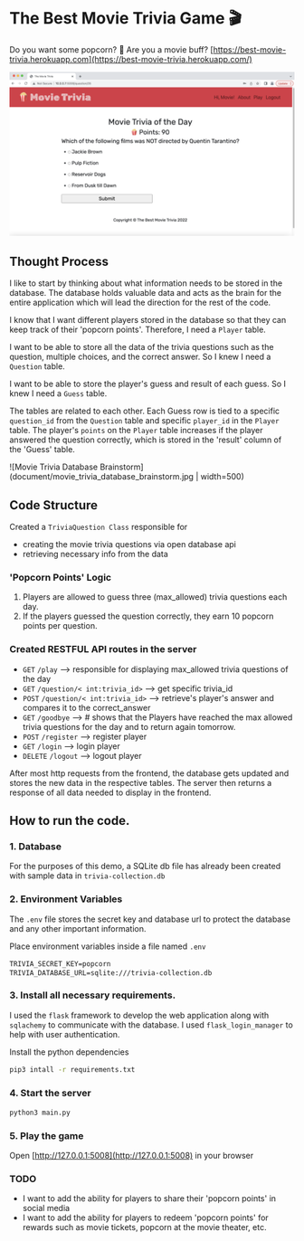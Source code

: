 # The Best Movie Trivia Game 🎬
Do you want some popcorn? 🍿
Are you a movie buff?
[https://best-movie-trivia.herokuapp.com](https://best-movie-trivia.herokuapp.com/)

![Movie Trivia Image](document/movie_trivia.png)

## Thought Process

I like to start by thinking about what information needs to be stored in the database.
The database holds valuable data and acts as the brain for the entire application which will lead the direction for the
rest of the code.

I know that I want different players stored in the database so that they can keep track of their 'popcorn points'.
Therefore, I need a `Player` table.

I want to be able to store all the data of the trivia questions such as the question, multiple choices, and
the correct answer. So I knew I need a `Question` table.

I want to be able to store the player's guess and result of each guess. So I knew I need a `Guess` table.

The tables are related to each other. Each Guess row is tied to a specific `question_id` from the `Question` table and
specific `player_id` in the `Player` table. The player's `points` on the `Player` table increases if the player answered
the question correctly, which is stored in the 'result' column of the 'Guess' table.

![Movie Trivia Database Brainstorm](document/movie_trivia_database_brainstorm.jpg | width=500)

## Code Structure
Created a `TriviaQuestion Class` responsible for
* creating the movie trivia questions via open database api
* retrieving necessary info from the data

### 'Popcorn Points' Logic
1) Players are allowed to guess three (max_allowed) trivia questions each day.
2) If the players guessed the question correctly, they earn 10 popcorn points per question.

### Created RESTFUL API routes in the server
* `GET` `/play` --> responsible for displaying max_allowed trivia questions of the day
* `GET` `/question/< int:trivia_id>` --> get specific trivia_id
* `POST` `/question/< int:trivia_id>` --> retrieve's player's answer and compares it to the correct_answer
* `GET` `/goodbye` --> # shows that the Players have reached the max allowed trivia questions for the day and to return again tomorrow.
* `POST` `/register` --> register player
* `GET` `/login` --> login player
* `DELETE` `/logout` --> logout player

After most http requests from the frontend, the database gets updated and stores the new data in the respective tables.
The server then returns a response of all data needed to display in the frontend.

## How to run the code.

### 1. Database

For the purposes of this demo, a SQLite db file has already been created with sample data in `trivia-collection.db`

### 2. Environment Variables

The `.env` file stores the secret key and database url to protect the database and any other important information.

Place environment variables inside a file named `.env`

```
TRIVIA_SECRET_KEY=popcorn
TRIVIA_DATABASE_URL=sqlite:///trivia-collection.db
```


### 3. Install all necessary requirements.

I used the `flask` framework to develop the web application along with `sqlachemy` to communicate with the database.
I used `flask_login_manager` to help with user authentication.

Install the python dependencies

```sh
pip3 intall -r requirements.txt
```

### 4. Start the server

```sh
python3 main.py
```

### 5. Play the game

Open [http://127.0.0.1:5008](http://127.0.0.1:5008) in your browser



### TODO

* I want to add the ability for players to share their 'popcorn points' in social media
* I want to add the ability for players to redeem 'popcorn points' for rewards such as movie tickets, popcorn at the movie theater, etc.

